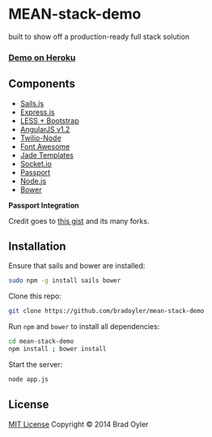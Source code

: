 # MEAN-stack-demo #

built to show off a production-ready full stack solution

### [Demo on Heroku](http://meanstack-demo.herokuapp.com/)

## Components ##

- [Sails.js](http://sailsjs.org/)
- [Express.js](http://sailsjs.org)
- [LESS + Bootstrap](http://getbootstrap.com/)
- [AngularJS v1.2](http://angularjs.org/)
- [Twilio-Node](http://twilio.github.io/twilio-node/)
- [Font Awesome](http://fontawesome.io/)
- [Jade Templates](http://jade-lang.com/)
- [Socket.io](http://socket.io/)
- [Passport](http://passportjs.org/)
- [Node.js](http://nodejs.org/api/)
- [Bower](http://bower.io/)

**Passport Integration**

Credit goes to [this gist](https://gist.github.com/theangryangel/5060446)
and its many forks.

## Installation ##

Ensure that sails and bower are installed:
```sh
sudo npm -g install sails bower
```

Clone this repo:
```sh
git clone https://github.com/bradoyler/mean-stack-demo
```

Run `npm` and `bower` to install all dependencies:
```sh
cd mean-stack-demo
npm install ; bower install
```

Start the server:
```sh
node app.js
```

## License ##

[MIT License](http://cgm.mit-license.org/)  Copyright © 2014 Brad Oyler